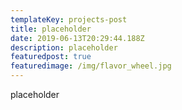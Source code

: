 ```yaml
---
templateKey: projects-post
title: placeholder
date: 2019-06-13T20:29:44.188Z
description: placeholder
featuredpost: true
featuredimage: /img/flavor_wheel.jpg
---
```

placeholder
